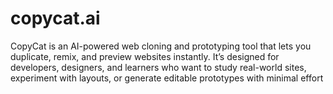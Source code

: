 # copycat.ai
CopyCat is an AI-powered web cloning and prototyping tool that lets you duplicate, remix, and preview websites instantly. It’s designed for developers, designers, and learners who want to study real-world sites, experiment with layouts, or generate editable prototypes with minimal effort
